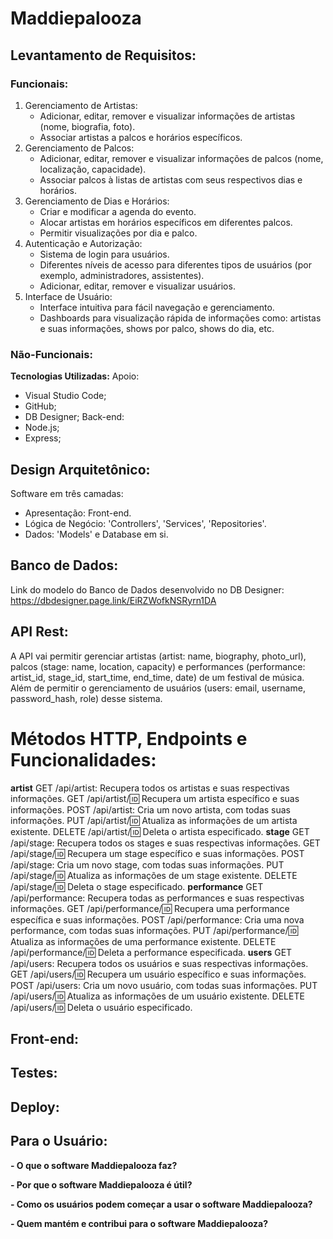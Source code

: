 # Maddiepalooza

## Levantamento de Requisitos:
### Funcionais:
1. Gerenciamento de Artistas:
   - Adicionar, editar, remover e visualizar informações de artistas (nome, biografia, foto).
   - Associar artistas a palcos e horários específicos.
2. Gerenciamento de Palcos:
   - Adicionar, editar, remover e visualizar informações de palcos (nome, localização, capacidade).
   - Associar palcos à listas de artistas com seus respectivos dias e horários.
3. Gerenciamento de Dias e Horários:
   - Criar e modificar a agenda do evento.
   - Alocar artistas em horários específicos em diferentes palcos.
   - Permitir visualizações por dia e palco.
4. Autenticação e Autorização:
   - Sistema de login para usuários.
   - Diferentes níveis de acesso para diferentes tipos de usuários (por exemplo, administradores, assistentes).
   - Adicionar, editar, remover e visualizar usuários.
5. Interface de Usuário:
   - Interface intuitiva para fácil navegação e gerenciamento.
   - Dashboards para visualização rápida de informações como: artistas e suas informações, shows por palco, shows do dia, etc.

### Não-Funcionais:
**Tecnologias Utilizadas:**
Apoio:
- Visual Studio Code;
- GitHub;
- DB Designer;
Back-end:
- Node.js;
- Express;

## Design Arquitetônico:
Software em três camadas:
- Apresentação: Front-end.
- Lógica de Negócio: 'Controllers', 'Services', 'Repositories'.
- Dados: 'Models' e Database em si.

## Banco de Dados:
Link do modelo do Banco de Dados desenvolvido no DB Designer: https://dbdesigner.page.link/EiRZWofkNSRyrn1DA

## API Rest:
A API vai permitir gerenciar artistas (artist: name, biography, photo_url), palcos (stage: name, location, capacity) e performances (performance: artist_id, stage_id, start_time, end_time, date) de um festival de música. Além de permitir o gerenciamento de usuários (users: email, username, password_hash, role) desse sistema.

# Métodos HTTP, Endpoints e Funcionalidades:
**artist**
GET /api/artist: Recupera todos os artistas e suas respectivas informações.
GET /api/artist/:id: Recupera um artista específico e suas informações.
POST /api/artist: Cria um novo artista, com todas suas informações.
PUT /api/artist/:id: Atualiza as informações de um artista existente.
DELETE /api/artist/:id: Deleta o artista especificado.
**stage**
GET /api/stage: Recupera todos os stages e suas respectivas informações.
GET /api/stage/:id: Recupera um stage específico e suas informações.
POST /api/stage: Cria um novo stage, com todas suas informações.
PUT /api/stage/:id: Atualiza as informações de um stage existente.
DELETE /api/stage/:id: Deleta o stage especificado.
**performance**
GET /api/performance: Recupera todas as performances e suas respectivas informações.
GET /api/performance/:id: Recupera uma performance específica e suas informações.
POST /api/performance: Cria uma nova performance, com todas suas informações.
PUT /api/performance/:id: Atualiza as informações de uma performance existente.
DELETE /api/performance/:id: Deleta a performance especificada.
**users**
GET /api/users: Recupera todos os usuários e suas respectivas informações.
GET /api/users/:id: Recupera um usuário específico e suas informações.
POST /api/users: Cria um novo usuário, com todas suas informações.
PUT /api/users/:id: Atualiza as informações de um usuário existente.
DELETE /api/users/:id: Deleta o usuário especificado.

## Front-end:

## Testes:

## Deploy:

## Para o Usuário:
**- O que o software Maddiepalooza faz?**

**- Por que o software Maddiepalooza é útil?**

**- Como os usuários podem começar a usar o software Maddiepalooza?**

**- Quem mantém e contribui para o software Maddiepalooza?**
